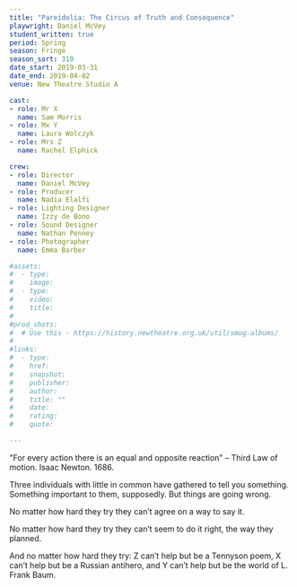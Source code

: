```yaml
---
title: "Pareidolia: The Circus of Truth and Consequence"
playwright: Daniel McVey
student_written: true
period: Spring
season: Fringe
season_sort: 310
date_start: 2019-03-31
date_end: 2019-04-02
venue: New Theatre Studio A

cast:
- role: Mr X
  name: Sam Morris
- role: Mx Y
  name: Laura Wolczyk
- role: Mrs Z
  name: Rachel Elphick

crew:
- role: Director
  name: Daniel McVey
- role: Producer
  name: Nadia Elalfi
- role: Lighting Designer
  name: Izzy de Bono
- role: Sound Designer
  name: Nathan Penney
- role: Photographer
  name: Emma Barber

#assets:
#  - type:
#    image:
#  - type:
#    video:
#    title:
#
#prod_shots:
#  # Use this - https://history.newtheatre.org.uk/util/smug-albums/
#
#links:
#  - type:
#    href:
#    snapshot:
#    publisher:
#    author:
#    title: ""
#    date:
#    rating:
#    quote:

---
```


"For every action there is an equal and opposite reaction"
– Third Law of motion. Isaac Newton. 1686.

Three individuals with little in common have gathered to tell you something. Something important to them, supposedly. But things are going wrong.

No matter how hard they try they can’t agree on a way to say it.

No matter how hard they try they can’t seem to do it right, the way they planned.

And no matter how hard they try:
Z can’t help but be a Tennyson poem,
X can’t help but be a Russian antihero,
and Y can’t help but be the world of L. Frank Baum.


